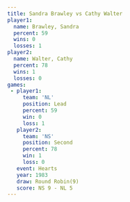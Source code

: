 ```yaml
---
title: Sandra Brawley vs Cathy Walter
player1:               
  name: Brawley, Sandra
  percent: 59          
  wins: 0              
  losses: 1            
player2:               
  name: Walter, Cathy  
  percent: 78          
  wins: 1              
  losses: 0            
games:
 - player1:        
     team: 'NL'    
     position: Lead
     percent: 59   
     win: 0        
     loss: 1       
   player2:          
     team: 'NS'      
     position: Second
     percent: 78     
     win: 1          
     loss: 0         
   event: Hearts       
   year: 1983          
   draw: Round Robin(9)
   score: NS 9 - NL 5  
---
```

